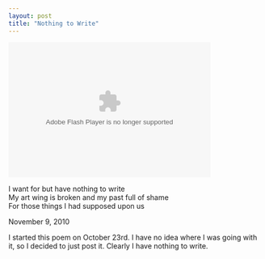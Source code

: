 ```yaml
---
layout: post
title: "Nothing to Write"
---
```


<p class="media"><object type="application/x-shockwave-flash" width="400" height="267" data="http://www.flickr.com/apps/video/stewart.swf?v=71377" classid="clsid:D27CDB6E-AE6D-11cf-96B8-444553540000"> <param name="flashvars" value="intl_lang=en-us&amp;photo_secret=1320021456&amp;photo_id=4150544887"></param> <param name="movie" value="http://www.flickr.com/apps/video/stewart.swf?v=71377"></param> <param name="bgcolor" value="#000000"></param> <param name="allowFullScreen" value="true"></param><embed type="application/x-shockwave-flash" src="http://www.flickr.com/apps/video/stewart.swf?v=71377" bgcolor="#000000" allowfullscreen="true" flashvars="intl_lang=en-us&amp;photo_secret=1320021456&amp;photo_id=4150544887" height="267" width="400"></embed></object></p>

I want for but have nothing to write  
My art wing is broken and my past full of shame  
For those things I had supposed upon us

<p class="date">November 9, 2010</p>

<p class="postscript">I started this poem on October 23rd. I have no idea where I was going with it, so I decided to just post it. Clearly I have nothing to write.</p>